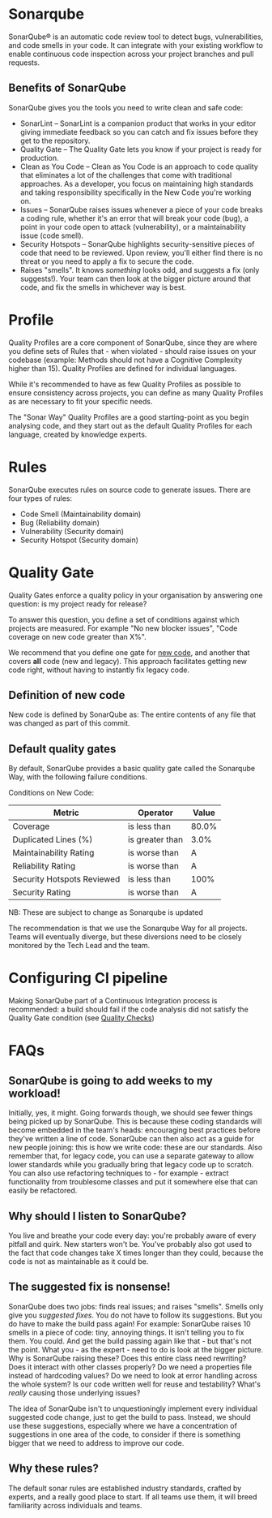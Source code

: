 # Sonarqube
SonarQube® is an automatic code review tool to detect bugs, vulnerabilities, and code smells in your code. It can integrate with your existing workflow to enable continuous code inspection across your project branches and pull requests.

## Benefits of SonarQube
SonarQube gives you the tools you need to write clean and safe code:

- SonarLint – SonarLint is a companion product that works in your editor giving immediate feedback so you can catch and fix issues before they get to the repository.
- Quality Gate – The Quality Gate lets you know if your project is ready for production.
- Clean as You Code – Clean as You Code is an approach to code quality that eliminates a lot of the challenges that come with traditional approaches. As a developer, you focus on maintaining high standards and taking responsibility specifically in the New Code you're working on.
- Issues – SonarQube raises issues whenever a piece of your code breaks a coding rule, whether it's an error that will break your code (bug), a point in your code open to attack (vulnerability), or a maintainability issue (code smell).
- Security Hotspots – SonarQube highlights security-sensitive pieces of code that need to be reviewed. Upon review, you'll either find there is no threat or you need to apply a fix to secure the code.
- Raises "smells". It knows _something_ looks odd, and suggests a fix (only suggests!). Your team can then look at the bigger picture around that code, and fix the smells in whichever way is best.

# Profile
Quality Profiles are a core component of SonarQube, since they are where you define sets of Rules that - when violated - should raise issues on your codebase (example: Methods should not have a Cognitive Complexity higher than 15). Quality Profiles are defined for individual languages.

While it's recommended to have as few Quality Profiles as possible to ensure consistency across projects, you can define as many Quality Profiles as are necessary to fit your specific needs.

The "Sonar Way" Quality Profiles are a good starting-point as you begin analysing code, and they start out as the default Quality Profiles for each language, created by knowledge experts.

# Rules
SonarQube executes rules on source code to generate issues. There are four types of rules:

- Code Smell (Maintainability domain)
- Bug (Reliability domain)
- Vulnerability (Security domain)
- Security Hotspot (Security domain)

# Quality Gate
Quality Gates enforce a quality policy in your organisation by answering one question: is my project ready for release?

To answer this question, you define a set of conditions against which projects are measured. For example "No new blocker issues", "Code coverage on new code greater than X%".

We recommend that you define one gate for [new code](#definition-of-new-code), and another that covers **all** code (new and legacy).
This approach facilitates getting new code right, without having to instantly fix legacy code.

## Definition of new code
New code is defined by SonarQube as:
The entire contents of any file that was changed as part of this commit.

## Default quality gates
By default, SonarQube provides a basic quality gate called the Sonarqube Way, with the following failure conditions.

Conditions on New Code:

| Metric | Operator | Value |
| ------ | -------- | ----- |
| Coverage | is less than | 80.0% |
|Duplicated Lines (%)|is greater than|3.0%
|Maintainability Rating|is worse than|A
|Reliability Rating|is worse than|A
|Security Hotspots Reviewed|is less than|100%
|Security Rating|is worse than|A

NB: These are subject to change as Sonarqube is updated

The recommendation is that we use the Sonarqube Way for all projects. Teams will eventually diverge, but these diversions need to be closely monitored by the Tech Lead and the team.

# Configuring CI pipeline
Making SonarQube part of a Continuous Integration process is recommended: a build should fail if the code analysis did not satisfy the Quality Gate condition (see [Quality Checks](../quality-checks.md))

# FAQs

## SonarQube is going to add weeks to my workload!
Initially, yes, it might. Going forwards though, we should see fewer things being picked up by SonarQube. This is because these coding standards will become embedded in the team's heads: encouraging best practices before they've written a line of code.
SonarQube can then also act as a guide for new people joining: this is how we write code: these are our standards.
Also remember that, for legacy code, you can use a separate gateway to allow lower standards while you gradually bring that legacy code up to scratch. You can also use refactoring techniques to - for example - extract functionality from troublesome classes and put it somewhere else that can easily be refactored.

## Why should I listen to SonarQube?
You live and breathe your code every day: you're probably aware of every pitfall and quirk.
New starters won't be. 
You've probably also got used to the fact that code changes take X times longer than they could, because the code is not as maintainable as it could be.

## The suggested fix is nonsense!
SonarQube does two jobs: finds real issues; and raises "smells".
Smells only give you _suggested fixes_. You do not have to follow its suggestions. But you do have to make the build pass again!
For example: SonarQube raises 10 smells in a piece of code: tiny, annoying things. It isn't telling you to fix them. You could. And get the build passing again like that - but that's not the point.
What you - as the expert - need to do is look at the bigger picture. Why is SonarQube raising these? Does this entire class need rewriting? Does it interact with other classes properly? Do we need a properties file instead of hardcoding values? Do we need to look at error handling across the whole system? Is our code written well for reuse and testability?
What's _really_ causing those underlying issues?

The idea of SonarQube isn't to unquestioningly implement every individual suggested code change, just to get the build to pass. Instead, we should use these suggestions, especially where we have a concentration of suggestions in one area of the code, to consider if there is something bigger that we need to address to improve our code.

## Why these rules?
The default sonar rules are established industry standards, crafted by experts, and a really good place to start.
If all teams use them, it will breed familiarity across individuals and teams.
